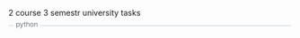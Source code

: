 2 course 3 semestr university tasks

<div style="position: relative; border: 1px solid #e1e4e8; border-radius: 6px; margin-bottom: 16px;">
  <div style="position: absolute; top: -10px; left: 8px; background: white; padding: 0 4px; font-size: 12px; color: #6a737d;">python</div>
</div>
